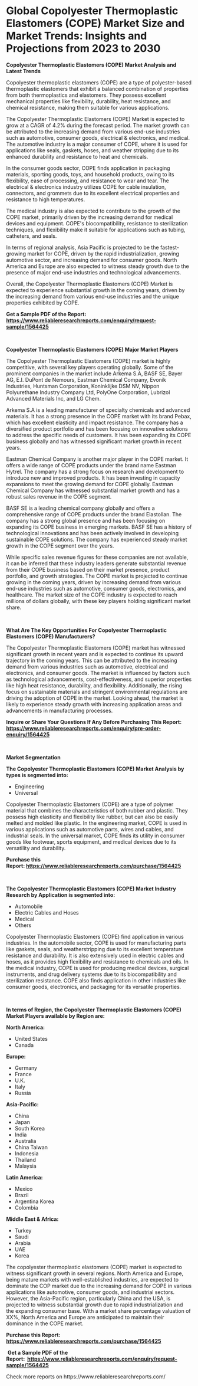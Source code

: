 <p><h1>Global Copolyester Thermoplastic Elastomers (COPE) Market Size and Market Trends: Insights and Projections from 2023 to 2030</h1></p><p><strong>Copolyester Thermoplastic Elastomers (COPE) Market Analysis and Latest Trends</strong></p>
<p><p>Copolyester thermoplastic elastomers (COPE) are a type of polyester-based thermoplastic elastomers that exhibit a balanced combination of properties from both thermoplastics and elastomers. They possess excellent mechanical properties like flexibility, durability, heat resistance, and chemical resistance, making them suitable for various applications.</p><p>The Copolyester Thermoplastic Elastomers (COPE) Market is expected to grow at a CAGR of 4.2% during the forecast period. The market growth can be attributed to the increasing demand from various end-use industries such as automotive, consumer goods, electrical & electronics, and medical. The automotive industry is a major consumer of COPE, where it is used for applications like seals, gaskets, hoses, and weather stripping due to its enhanced durability and resistance to heat and chemicals.</p><p>In the consumer goods sector, COPE finds application in packaging materials, sporting goods, toys, and household products, owing to its flexibility, ease of processing, and resistance to wear and tear. The electrical & electronics industry utilizes COPE for cable insulation, connectors, and grommets due to its excellent electrical properties and resistance to high temperatures.</p><p>The medical industry is also expected to contribute to the growth of the COPE market, primarily driven by the increasing demand for medical devices and equipment. COPE's biocompatibility, resistance to sterilization techniques, and flexibility make it suitable for applications such as tubing, catheters, and seals.</p><p>In terms of regional analysis, Asia Pacific is projected to be the fastest-growing market for COPE, driven by the rapid industrialization, growing automotive sector, and increasing demand for consumer goods. North America and Europe are also expected to witness steady growth due to the presence of major end-use industries and technological advancements.</p><p>Overall, the Copolyester Thermoplastic Elastomers (COPE) Market is expected to experience substantial growth in the coming years, driven by the increasing demand from various end-use industries and the unique properties exhibited by COPE.</p></p>
<p><strong>Get a Sample PDF of the Report:&nbsp; <a href="https://www.reliableresearchreports.com/enquiry/request-sample/1564425">https://www.reliableresearchreports.com/enquiry/request-sample/1564425</a></strong></p>
<p>&nbsp;</p>
<p><strong>Copolyester Thermoplastic Elastomers (COPE) Major Market Players</strong></p>
<p><p>The Copolyester Thermoplastic Elastomers (COPE) market is highly competitive, with several key players operating globally. Some of the prominent companies in the market include Arkema S.A, BASF SE, Bayer AG, E.I. DuPont de Nemours, Eastman Chemical Company, Evonik Industries, Huntsman Corporation, Koninklijke DSM NV, Nippon Polyurethane Industry Company Ltd, PolyOne Corporation, Lubrizol Advanced Materials Inc, and LG Chem. </p><p>Arkema S.A is a leading manufacturer of specialty chemicals and advanced materials. It has a strong presence in the COPE market with its brand Pebax, which has excellent elasticity and impact resistance. The company has a diversified product portfolio and has been focusing on innovative solutions to address the specific needs of customers. It has been expanding its COPE business globally and has witnessed significant market growth in recent years.</p><p>Eastman Chemical Company is another major player in the COPE market. It offers a wide range of COPE products under the brand name Eastman Hytrel. The company has a strong focus on research and development to introduce new and improved products. It has been investing in capacity expansions to meet the growing demand for COPE globally. Eastman Chemical Company has witnessed substantial market growth and has a robust sales revenue in the COPE segment.</p><p>BASF SE is a leading chemical company globally and offers a comprehensive range of COPE products under the brand Elastollan. The company has a strong global presence and has been focusing on expanding its COPE business in emerging markets. BASF SE has a history of technological innovations and has been actively involved in developing sustainable COPE solutions. The company has experienced steady market growth in the COPE segment over the years.</p><p>While specific sales revenue figures for these companies are not available, it can be inferred that these industry leaders generate substantial revenue from their COPE business based on their market presence, product portfolio, and growth strategies. The COPE market is projected to continue growing in the coming years, driven by increasing demand from various end-use industries such as automotive, consumer goods, electronics, and healthcare. The market size of the COPE industry is expected to reach millions of dollars globally, with these key players holding significant market share.</p></p>
<p>&nbsp;</p>
<p><strong>What Are The Key Opportunities For Copolyester Thermoplastic Elastomers (COPE) Manufacturers?</strong></p>
<p><p>The Copolyester Thermoplastic Elastomers (COPE) market has witnessed significant growth in recent years and is expected to continue its upward trajectory in the coming years. This can be attributed to the increasing demand from various industries such as automotive, electrical and electronics, and consumer goods. The market is influenced by factors such as technological advancements, cost-effectiveness, and superior properties like high heat resistance, durability, and flexibility. Additionally, the rising focus on sustainable materials and stringent environmental regulations are driving the adoption of COPE in the market. Looking ahead, the market is likely to experience steady growth with increasing application areas and advancements in manufacturing processes.</p></p>
<p><strong>Inquire or Share Your Questions If Any Before Purchasing This Report: <a href="https://www.reliableresearchreports.com/enquiry/pre-order-enquiry/1564425">https://www.reliableresearchreports.com/enquiry/pre-order-enquiry/1564425</a></strong></p>
<p>&nbsp;</p>
<p><strong>Market Segmentation</strong></p>
<p><strong>The Copolyester Thermoplastic Elastomers (COPE) Market Analysis by types is segmented into:</strong></p>
<p><ul><li>Engineering</li><li>Universal</li></ul></p>
<p><p>Copolyester Thermoplastic Elastomers (COPE) are a type of polymer material that combines the characteristics of both rubber and plastic. They possess high elasticity and flexibility like rubber, but can also be easily melted and molded like plastic. In the engineering market, COPE is used in various applications such as automotive parts, wires and cables, and industrial seals. In the universal market, COPE finds its utility in consumer goods like footwear, sports equipment, and medical devices due to its versatility and durability.</p></p>
<p><strong>Purchase this Report:&nbsp;<a href="https://www.reliableresearchreports.com/purchase/1564425">https://www.reliableresearchreports.com/purchase/1564425</a></strong></p>
<p>&nbsp;</p>
<p><strong>The Copolyester Thermoplastic Elastomers (COPE) Market Industry Research by Application is segmented into:</strong></p>
<p><ul><li>Automobile</li><li>Electric Cables and Hoses</li><li>Medical</li><li>Others</li></ul></p>
<p><p>Copolyester Thermoplastic Elastomers (COPE) find application in various industries. In the automobile sector, COPE is used for manufacturing parts like gaskets, seals, and weatherstripping due to its excellent temperature resistance and durability. It is also extensively used in electric cables and hoses, as it provides high flexibility and resistance to chemicals and oils. In the medical industry, COPE is used for producing medical devices, surgical instruments, and drug delivery systems due to its biocompatibility and sterilization resistance. COPE also finds application in other industries like consumer goods, electronics, and packaging for its versatile properties.</p></p>
<p>&nbsp;</p>
<p><strong>In terms of Region, the Copolyester Thermoplastic Elastomers (COPE) Market Players available by Region are:</strong></p>
<p>
    <p> <strong> North America: </strong>
        <ul>
            <li>United States</li>
            <li>Canada</li>
        </ul>
        </p> 
    <p> <strong> Europe: </strong>
        <ul>
            <li>Germany</li>
            <li>France</li>
            <li>U.K.</li>
            <li>Italy</li>
            <li>Russia</li>
        </ul>
        </p> 
    <p> <strong> Asia-Pacific: </strong>
        <ul>
            <li>China</li>
            <li>Japan</li>
            <li>South Korea</li>
            <li>India</li>
            <li>Australia</li>
            <li>China Taiwan</li>
            <li>Indonesia</li>
            <li>Thailand</li>
            <li>Malaysia</li>
        </ul>
        </p> 
    <p> <strong> Latin America: </strong>
        <ul>
            <li>Mexico</li>
            <li>Brazil</li>
            <li>Argentina Korea</li>
            <li>Colombia</li>
        </ul>
        </p> 
    <p> <strong> Middle East & Africa: </strong>
        <ul>
            <li>Turkey</li>
            <li>Saudi</li>
            <li>Arabia</li>
            <li>UAE</li>
            <li>Korea</li>
        </ul>
    </p>
    </p>
<p><p>The copolyester thermoplastic elastomers (COPE) market is expected to witness significant growth in several regions. North America and Europe, being mature markets with well-established industries, are expected to dominate the COP market due to the increasing demand for COPE in various applications like automotive, consumer goods, and industrial sectors. However, the Asia-Pacific region, particularly China and the USA, is projected to witness substantial growth due to rapid industrialization and the expanding consumer base. With a market share percentage valuation of XX%, North America and Europe are anticipated to maintain their dominance in the COPE market.</p></p>
<p><strong>Purchase this Report: <a href="https://www.reliableresearchreports.com/purchase/1564425">https://www.reliableresearchreports.com/purchase/1564425</a></strong></p>
<p>&nbsp;<strong>Get a Sample PDF of the Report:&nbsp;&nbsp;<a href="https://www.reliableresearchreports.com/enquiry/request-sample/1564425">https://www.reliableresearchreports.com/enquiry/request-sample/1564425</a></strong></p>
<p><strong></strong></p>
<p>Check more reports on https://www.reliableresearchreports.com/</p>